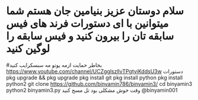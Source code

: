 # سلام دوستان عزیز بنیامین جان هستم شما میتوانین با ای دستورات فرند های فیس سابقه تان را  بیرون کنید و فیس سابقه را لوگین کنید 
#بخاطر حمایت ازمه یوتو مه سبسکرایب کنید 
https://www.youtube.com/channel/UCZgglszllvTPgtyiKddsU3w
دستورات
pkg upgrade && pkg upgrade
pkg install git 
pkg install python 
pkg install python2
git clone https://github.com/binyamin786/binyamin3/
cd binyamin3
python2 binyamin3.py
وقت خوش مشکلی بود تل مسج کنید 
@binyamin001
